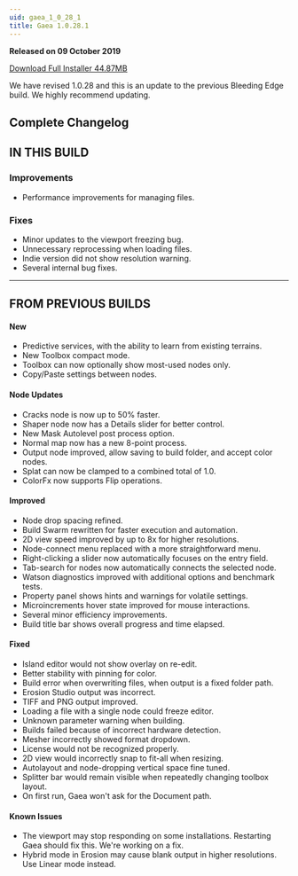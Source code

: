 ```yaml
---
uid: gaea_1_0_28_1
title: Gaea 1.0.28.1
---
```



**Released on 09 October 2019**

<a href="http://viridian.quadspinner.com/gaeab/Gaea-1.0.28b.exe">Download Full Installer 44.87MB</a> <br>


<div class="release-note">

We have revised 1.0.28 and this is an update to the previous Bleeding Edge build. We highly recommend updating.

## Complete Changelog

## IN THIS BUILD

### Improvements
- Performance improvements for managing files.

### Fixes
- Minor updates to the viewport freezing bug.
- Unnecessary reprocessing when loading files.
- Indie version did not show resolution warning.
- Several internal bug fixes.

---

## FROM PREVIOUS BUILDS

#### New
- Predictive services, with the ability to learn from existing terrains.
- New Toolbox compact mode.
- Toolbox can now optionally show most-used nodes only.
- Copy/Paste settings between nodes.

#### Node Updates
- Cracks node is now up to 50% faster.
- Shaper node now has a Details slider for better control.
- New Mask Autolevel post process option.
- Normal map now has a new 8-point process.
- Output node improved, allow saving to build folder, and accept color nodes.
- Splat can now be clamped to a combined total of 1.0.
- ColorFx now supports Flip operations.

#### Improved
- Node drop spacing refined.
- Build Swarm rewritten for faster execution and automation.
- 2D view speed improved by up to 8x for higher resolutions.
- Node-connect menu replaced with a more straightforward menu.
- Right-clicking a slider now automatically focuses on the entry field.
- Tab-search for nodes now automatically connects the selected node.
- Watson diagnostics improved with additional options and benchmark tests.
- Property panel shows hints and warnings for volatile settings.
- Microincrements hover state improved for mouse interactions.
- Several minor efficiency improvements.
- Build title bar shows overall progress and time elapsed.

#### Fixed
- Island editor would not show overlay on re-edit.
- Better stability with pinning for color.
- Build error when overwriting files, when output is a fixed folder path.
- Erosion Studio output was incorrect.
- TIFF and PNG output improved.
- Loading a file with a single node could freeze editor.
- Unknown parameter warning when building.
- Builds failed because of incorrect hardware detection.
- Mesher incorrectly showed format dropdown.
- License would not be recognized properly.
- 2D view would incorrectly snap to fit-all when resizing.
- Autolayout and node-dropping vertical space fine tuned.
- Splitter bar would remain visible when repeatedly changing toolbox layout.
- On first run, Gaea won't ask for the Document path.

#### Known Issues
- The viewport may stop responding on some installations. Restarting Gaea should fix this. We're working on a fix.
- Hybrid mode in Erosion may cause blank output in higher resolutions. Use Linear mode instead.
</div>
